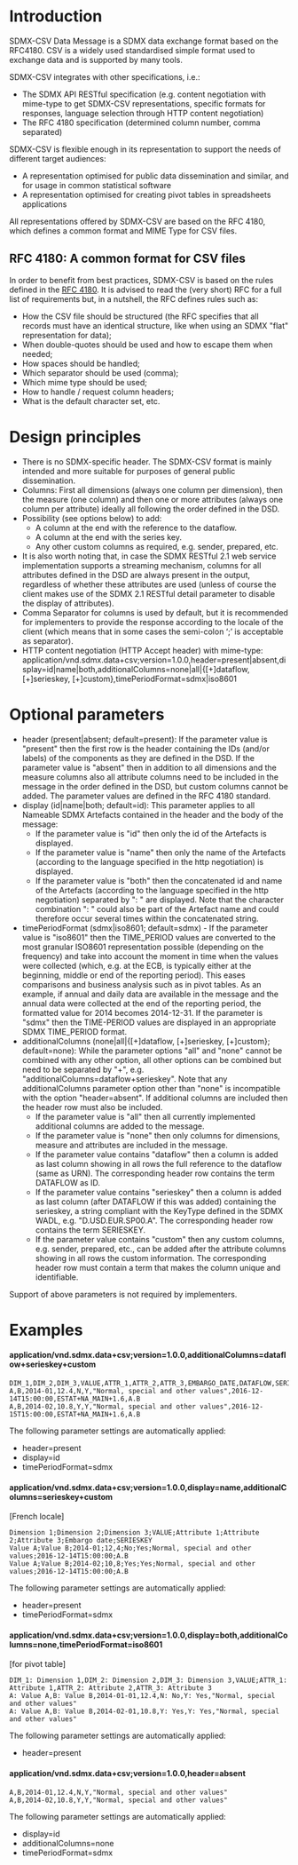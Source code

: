 # Introduction
SDMX-CSV Data Message is a SDMX data exchange format based on the RFC4180. CSV is a widely used standardised simple format used to exchange data and is supported by many tools.

SDMX-CSV integrates with other specifications, i.e.: 
- The SDMX API RESTful specification (e.g. content negotiation with mime-type to get SDMX-CSV representations, specific formats for responses, language selection through HTTP content negotiation)
- The RFC 4180 specification (determined column number, comma separated)

SDMX-CSV is flexible enough in its representation to support the needs of different target audiences:
- A representation optimised for public data dissemination and similar, and for usage in common statistical software
- A representation optimised for creating pivot tables in spreadsheets applications

All representations offered by SDMX-CSV are based on the RFC 4180, which defines a common format and MIME Type for CSV files. 

##	RFC 4180: A common format for CSV files
In order to benefit from best practices, SDMX-CSV is based on the rules defined in the [RFC 4180](https://tools.ietf.org/html/rfc4180). It is advised to read the (very short) RFC for a full list of requirements but, in a nutshell, the RFC defines rules such as:
- How the CSV file should be structured (the RFC specifies that all records must have an identical structure, like when using an SDMX "flat" representation for data);
- When double-quotes should be used and how to escape them when needed;
- How spaces should be handled;
- Which separator should be used (comma);
- Which mime type should be used;
- How to handle / request column headers;
- What is the default character set, etc.

#	Design principles

- There is no SDMX-specific header. The SDMX-CSV format is mainly intended and more suitable for purposes of general public dissemination.
- Columns: First all dimensions (always one column per dimension), then the measure (one column) and then one or more attributes (always one column per attribute) ideally all following the order defined in the DSD.
- Possibility (see options below) to add:
  - A column at the end with the reference to the dataflow.
  - A column at the end with the series key.
  - Any other custom columns as required, e.g. sender, prepared, etc.
- It is also worth noting that, in case the SDMX RESTful 2.1 web service implementation supports a streaming mechanism, columns for all attributes defined in the DSD are always present in the output, regardless of whether these attributes are used (unless of course the client makes use of the SDMX 2.1 RESTful detail parameter to disable the display of attributes).
- Comma Separator for columns is used by default, but it is recommended for implementers to provide the response according to the locale of the client (which means that in some cases the semi-colon ‘;’ is acceptable as separator).
- HTTP content negotiation (HTTP Accept header) with mime-type:
    application/vnd.sdmx.data+csv;version=1.0.0,header=present|absent,display=id|name|both,additionalColumns=none|all|{[+]dataflow, [+]serieskey, [+]custom},timePeriodFormat=sdmx|iso8601

#	Optional parameters

- header (present|absent; default=present): If the parameter value is "present" then the first row is the header containing the IDs (and/or labels) of the components as they are defined in the DSD. If the parameter value is "absent" then in addition to all dimensions and the measure columns also all attribute columns need to be included in the message in the order defined in the DSD, but custom columns cannot be added. The parameter values are defined in the RFC 4180 standard.
- display (id|name|both; default=id): This parameter applies to all Nameable SDMX Artefacts contained in the header and the body of the message: 
  - If the parameter value is "id" then only the id of the Artefacts is displayed.
  - If the parameter value is "name" then only the name of the Artefacts (according to the language specified in the http negotiation) is displayed.
  - If the parameter value is "both" then the concatenated id and name of the Artefacts (according to the language specified in the http negotiation) separated by ": " are displayed. Note that the character combination ": " could also be part of the Artefact name and could therefore occur several times within the concatenated string.
- timePeriodFormat (sdmx|iso8601; default=sdmx) - If the parameter value is "iso8601" then the TIME_PERIOD values are converted to the most granular ISO8601 representation possible (depending on the frequency) and take into account the moment in time when the values were collected (which, e.g. at the ECB, is typically either at the beginning, middle or end of the reporting period). This eases comparisons and business analysis such as in pivot tables. As an example, if annual and daily data are available in the message and the annual data were collected at the end of the reporting period, the formatted value for 2014 becomes 2014-12-31. If the parameter is "sdmx" then the TIME-PERIOD values are displayed in an appropriate SDMX TIME_PERIOD format.
- additionalColumns (none|all|{[+]dataflow, [+]serieskey, [+]custom}; default=none): While the parameter options "all" and "none" cannot be combined with any other option, all other options can be combined but need to be separated by "+", e.g. "additionalColumns=dataflow+serieskey". Note that any additionalColumns parameter option other than "none" is incompatible with the option "header=absent". If additional columns are included then the header row must also be included.
  - If the parameter value is "all" then all currently implemented additional columns are added to the message.
  - If the parameter value is "none" then only columns for dimensions, measure and attributes are included in the message.
  - If the parameter value contains "dataflow" then a column is added as last column showing in all rows the full reference to the dataflow (same as URN). The corresponding header row contains the term DATAFLOW as ID. 
  - If the parameter value contains "serieskey" then a column is added as last column (after DATAFLOW if this was added) containing the serieskey, a string compliant with the KeyType defined in the SDMX WADL, e.g. "D.USD.EUR.SP00.A". The corresponding header row contains the term SERIESKEY.
  - If the parameter value contains "custom" then any custom columns, e.g. sender, prepared, etc., can be added after the attribute columns showing in all rows the custom information. The corresponding header row must contain a term that makes the column unique and identifiable.

Support of above parameters is not required by implementers.

# Examples

#### application/vnd.sdmx.data+csv;version=1.0.0,additionalColumns=dataflow+serieskey+custom

    DIM_1,DIM_2,DIM_3,VALUE,ATTR_1,ATTR_2,ATTR_3,EMBARGO_DATE,DATAFLOW,SERIESKEY
    A,B,2014-01,12.4,N,Y,"Normal, special and other values",2016-12-14T15:00:00,ESTAT+NA_MAIN+1.6,A.B
    A,B,2014-02,10.8,Y,Y,"Normal, special and other values",2016-12-15T15:00:00,ESTAT+NA_MAIN+1.6,A.B

The following parameter settings are automatically applied:
- header=present
- display=id
- timePeriodFormat=sdmx

#### application/vnd.sdmx.data+csv;version=1.0.0,display=name,additionalColumns=serieskey+custom
[French locale]

    Dimension 1;Dimension 2;Dimension 3;VALUE;Attribute 1;Attribute 2;Attribute 3;Embargo date;SERIESKEY
    Value A;Value B;2014-01;12,4;No;Yes;Normal, special and other values;2016-12-14T15:00:00;A.B
    Value A;Value B;2014-02;10,8;Yes;Yes;Normal, special and other values;2016-12-14T15:00:00;A.B

The following parameter settings are automatically applied:
- header=present
- timePeriodFormat=sdmx

#### application/vnd.sdmx.data+csv;version=1.0.0,display=both,additionalColumns=none,timePeriodFormat=iso8601
[for pivot table]

    DIM_1: Dimension 1,DIM_2: Dimension 2,DIM_3: Dimension 3,VALUE;ATTR_1: Attribute 1,ATTR_2: Attribute 2,ATTR_3: Attribute 3
    A: Value A,B: Value B,2014-01-01,12.4,N: No,Y: Yes,"Normal, special and other values"
    A: Value A,B: Value B,2014-02-01,10.8,Y: Yes,Y: Yes,"Normal, special and other values"

The following parameter settings are automatically applied:
- header=present

#### application/vnd.sdmx.data+csv;version=1.0.0,header=absent

    A,B,2014-01,12.4,N,Y,"Normal, special and other values"
    A,B,2014-02,10.8,Y,Y,"Normal, special and other values"

The following parameter settings are automatically applied:
- display=id
- additionalColumns=none
- timePeriodFormat=sdmx
